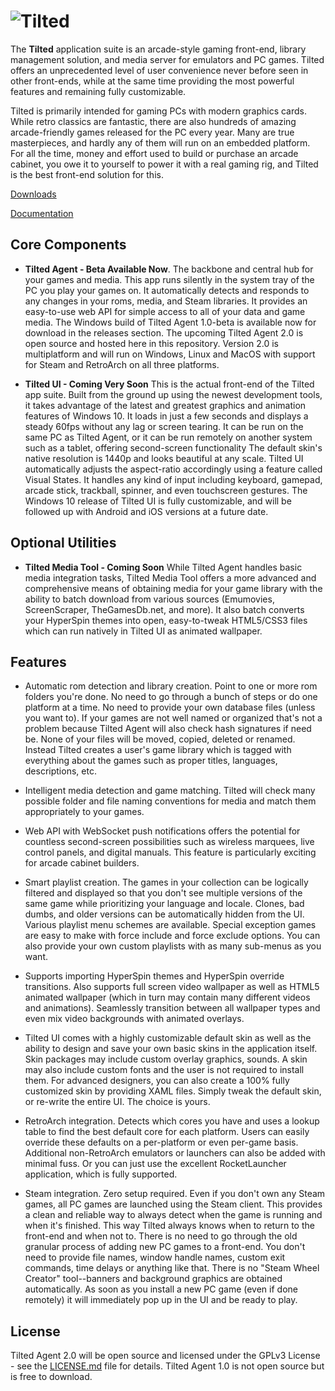 # ![Tilted](https://i.imgur.com/ojqXTsd.png)

The **Tilted** application suite is an arcade-style gaming front-end, library management solution, and media server for emulators and PC games.  Tilted offers an unprecedented level of user convenience never before seen in other front-ends, while at the same time providing the most powerful features and remaining fully customizable.

Tilted is primarily intended for gaming PCs with modern graphics cards. While retro classics are fantastic, there are also hundreds of amazing arcade-friendly games released for the PC every year. Many are true masterpieces, and hardly any of them will run on an embedded platform. For all the time, money and effort used to build or purchase an arcade cabinet, you owe it to yourself to power it with a real gaming rig, and Tilted is the best front-end solution for this.

[Downloads](https://github.com/seanocali/Tilted/releases)

[Documentation](https://github.com/seanocali/Tilted/wiki)

## Core Components
- **Tilted Agent - Beta Available Now**. The backbone and central hub for your games and media. This app runs silently in the system tray of the PC you play your games on. It automatically detects and responds to any changes in your roms, media, and Steam libraries. It provides an easy-to-use web API for simple access to all of your data and game media. The Windows build of Tilted Agent 1.0-beta is available now for download in the releases section. The upcoming Tilted Agent 2.0 is open source and hosted here in this repository.  Version 2.0 is multiplatform and will run on Windows, Linux and MacOS with support for Steam and RetroArch on all three platforms.

- **Tilted UI - Coming Very Soon**  This is the actual front-end of the Tilted app suite.  Built from the ground up using the newest development tools, it takes advantage of the latest and greatest graphics and animation features of Windows 10. It loads in just a few seconds and displays a steady 60fps without any lag or screen tearing. It can be run on the same PC as Tilted Agent, or it can be run remotely on another system such as a tablet, offering second-screen functionality
  The default skin's native resolution is 1440p and looks beautiful at any scale. Tilted UI automatically adjusts the aspect-ratio accordingly using a feature called Visual States. It handles any kind of input including keyboard, gamepad, arcade stick, trackball, spinner, and even touchscreen gestures. The Windows 10 release of Tilted UI is fully customizable, and will be followed up with Android and iOS versions at a future date.

## Optional Utilities
- **Tilted Media Tool - Coming Soon** While Tilted Agent handles basic media integration tasks, Tilted Media Tool offers a more advanced and comprehensive means of obtaining media for your game library with the ability to batch download from various sources (Emumovies, ScreenScraper, TheGamesDb.net, and more). It also batch converts your HyperSpin themes into open, easy-to-tweak HTML5/CSS3 files which can run natively in Tilted UI as animated wallpaper.

## Features

- Automatic rom detection and library creation.  Point to one or more rom folders you're done. No need to go through a bunch of steps or do one platform at a time.  No need to provide your own database files (unless you want to). If your games are not well named or organized that's not a problem because Tilted Agent will also check hash signatures if need be. None of your files will be moved, copied, deleted or renamed. Instead Tilted creates a user's game library which is tagged with everything about the games such as proper titles, languages, descriptions, etc.

- Intelligent media detection and game matching.  Tilted will check many possible folder and file naming conventions for media and match them appropriately to your games.

- Web API with WebSocket push notifications offers the potential for countless second-screen possibilities such as wireless marquees, live control panels, and digital manuals. This feature is particularly exciting for arcade cabinet builders.

- Smart playlist creation. The games in your collection can be logically filtered and displayed so that you don't see multiple versions of the same game while prioritizing your language and locale. Clones, bad dumbs, and older versions can be automatically hidden from the UI. Various playlist menu schemes are available. Special exception games are easy to make with force include and force exclude options.  You can also provide your own custom playlists with as many sub-menus as you want.

- Supports importing HyperSpin themes and HyperSpin override transitions. Also supports full screen video wallpaper as well as HTML5 animated wallpaper (which in turn may contain many different videos and animations).  Seamlessly transition between all wallpaper types and even mix video backgrounds with animated overlays.

- Tilted UI comes with a highly customizable default skin as well as the ability to design and save your own basic skins in the application itself. Skin packages may include custom overlay graphics, sounds.  A skin may also include custom fonts and the user is not required to install them.  For advanced designers, you can also create a 100% fully customized skin by providing XAML files.  Simply tweak the default skin, or re-write the entire UI. The choice is yours.

- RetroArch integration.  Detects which cores you have and uses a lookup table to find the best default core for each platform.  Users can easily override these defaults on a per-platform or even per-game basis.  Additional non-RetroArch emulators or launchers can also be added with minimal fuss.  Or you can just use the excellent RocketLauncher application, which is fully supported.

- Steam integration.  Zero setup required.  Even if you don't own any Steam games, all PC games are launched using the Steam client. This provides a clean and reliable way to always detect when the game is running and when it's finished. This way Tilted always knows when to return to the front-end and when not to. There is no need to go through the old granular process of adding new PC games to a front-end.  You don't need to provide file names, window handle names, custom exit commands, time delays or anything like that. There is no "Steam Wheel Creator" tool--banners and background graphics are obtained automatically.  As soon as you install a new PC game (even if done remotely) it will immediately pop up in the UI and be ready to play.

## License

Tilted Agent 2.0 will be open source and licensed under the GPLv3 License - see the [LICENSE.md](LICENSE.md) file for details.  Tilted Agent 1.0 is not open source but is free to download.


